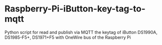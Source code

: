 # Raspberry-Pi-iButton-key-tag-to-mqtt
Python script for read and publish via MQTT the keytag of iButton DS1990A, DS1985-F5+, DS1971+F5 with OneWire bus of the Raspberry Pi
